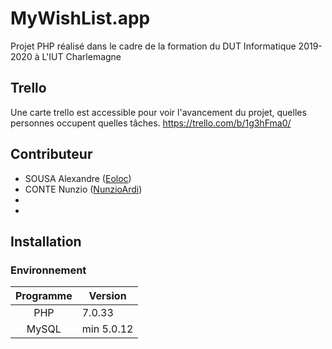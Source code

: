 # MyWishList.app

Projet PHP réalisé dans le cadre de la formation du DUT Informatique 2019-2020 à L'IUT Charlemagne


## Trello

Une carte trello est accessible pour voir l'avancement du projet, quelles personnes occupent quelles tâches.
https://trello.com/b/1g3hFma0/


## Contributeur

- SOUSA Alexandre ([Eoloc](https://github.com/Eoloc/MyWishList.app/commits?author=Eoloc))
- CONTE Nunzio ([NunzioArdi](https://github.com/Eoloc/MyWishList.app/commits?author=NunzioArdi))
- 
- 

## Installation

### Environnement

| Programme | Version |
| :----: | --- |
| PHP | 7.0.33 |
| MySQL | min 5.0.12 |

